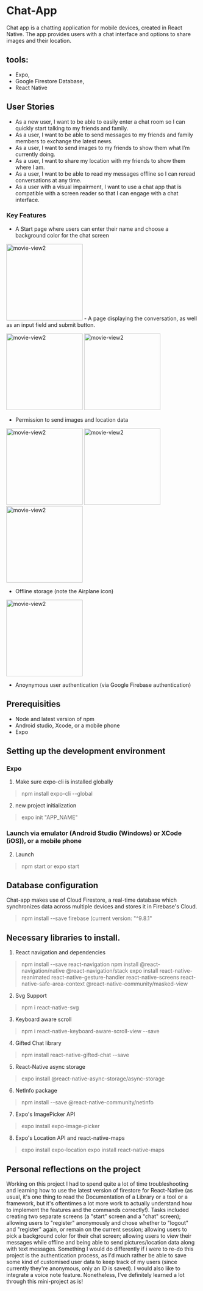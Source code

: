 # Chat-App
Chat app is a chatting application for mobile devices, created in React Native. The app provides users with a chat interface and options to share images and their location.

## tools: 
- Expo, 
- Google Firestore Database, 
- React Native

## User Stories
- As a new user, I want to be able to easily enter a chat room so I can quickly start talking to my
friends and family.
- As a user, I want to be able to send messages to my friends and family members to exchange
the latest news.
- As a user, I want to send images to my friends to show them what I’m currently doing.
- As a user, I want to share my location with my friends to show them where I am.
- As a user, I want to be able to read my messages offline so I can reread conversations at any
time.
- As a user with a visual impairment, I want to use a chat app that is compatible with a screen
reader so that I can engage with a chat interface.
### Key Features
- A Start page where users can enter their name and choose a background color for the chat screen

<img src="assets/images_chat_purple/start.jpg" height="auto" width="200" alt="movie-view2">
- A page displaying the conversation, as well as an input field and submit button.

<img src="assets/images_readme/chat_purple.jpg" height="auto" width="200" alt="movie-view2">    <img src="assets/images_readme/chat_1.jpg" height="auto" width="200" alt="movie-view2">
 
- Permission to send images and location data

<img src="assets/images_readme/permissions1.jpg" height="auto" width="200" alt="movie-view2"> <img src="assets/images_readme/permissions2.jpg" height="auto" width="200" alt="movie-view2"> <img src="assets/images_readme/permissions3.jpg" height="auto" width="200" alt="movie-view2">

- Offline storage (note the Airplane icon)
<img src="assets/images_readme/chat_send_location.jpg" height="auto" width="200" alt="movie-view2">

- Anoynymous user authentication (via Google Firebase authentication)

## Prerequisities
- Node and latest version of npm
- Android studio, Xcode, or a mobile phone
- Expo 

## Setting up the development environment 
### Expo
1) Make sure expo-cli is installed globally
>npm install expo-cli --global
2) new project initialization
>expo init "APP_NAME"

### Launch via emulator (Android Studio (Windows) or XCode (iOS)), or a mobile phone
2) Launch
>npm start
or 
>expo start

## Database configuration
Chat-app makes use of Cloud Firestore, a real-time database which synchronizes data across multiple devices and stores it in Firebase's Cloud. 
>npm install --save firebase
(current version: "^9.8.1"

## Necessary libraries to install.
1) React navigation and dependencies
>npm install --save react-navigation
>npm install @react-navigation/native @react-navigation/stack
>expo install react-native-reanimated react-native-gesture-handler react-native-screens react-native-safe-area-context @react-native-community/masked-view

2) Svg Support
>npm i react-native-svg

3) Keyboard aware scroll
>npm i react-native-keyboard-aware-scroll-view --save

4) Gifted Chat library
>npm install react-native-gifted-chat --save

5) React-Native async storage
>expo install @react-native-async-storage/async-storage

6) NetInfo package
>npm install --save @react-native-community/netinfo

7) Expo's ImagePicker API 
>expo install expo-image-picker

8) Expo's Location API and react-native-maps
>expo install expo-location
>expo install react-native-maps

## Personal reflections on the project
Working on this project I had to spend quite a lot of time troubleshooting and learning how to use the latest version of firestore for React-Native (as usual, it's one thing to read the Documentation of a Library or a tool or a framework, but it's oftentimes a lot more work to actually understand how to implement the features and the commands correctly!). Tasks included creating two separate screens (a "start" screen and a "chat" screen); allowing users to "register" anonymously and chose whether to "logout" and "register" again, or remain on the current session; allowing users to pick a background color for their chat screen; allowing users to view their messages while offline and being able to send pictures/location data along with text messages.
Something I would do differently if i were to re-do this project is the authentication process, as I'd much rather be able to save some kind of customised user data to keep track of my users (since currently they're anonymous, only an ID is saved). I would also like to integrate a voice note feature. Nonetheless, I've definitely learned a lot through this mini-project as is! 
